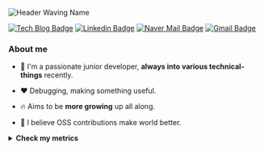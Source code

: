 ![Header Waving Name](https://capsule-render.vercel.app/api?type=waving&color=0:0096c7,25:0077b6,50:00b4d8,75:90e0ef,100:caf0f8&text=Gyubong%20Lee&fontAlign=20&fontAlignY=32&height=150&fontSize=50&fontColor=ffffff)

[![Tech Blog Badge](http://img.shields.io/badge/-Tech%20blog-black?style=flat-square&logo=github&link=https://jopemachine.github.io/)](https://jopemachine.github.io/)
[![Linkedin Badge](https://img.shields.io/badge/-LinkedIn-blue?style=flat-square&logo=Linkedin&logoColor=white&link=https://www.linkedin.com/in/gyu-bong-lee-a1a76b197/)](https://www.linkedin.com/in/gyubong-lee-a1a76b197/)
[![Naver Mail Badge](https://img.shields.io/badge/mailto:jopemachine@naver.com-2DB400?style=flat-square&logoColor=white&link=mailto:jopemachine@naver.com)](mailto:jopemachine@naver.com)
[![Gmail Badge](https://img.shields.io/badge/Gmail-d14836?style=flat-square&logo=Gmail&logoColor=white&link=mailto:jopemachine@gmail.com)](mailto:jopemachine@gmail.com)

### About me

* :wave: I'm a passionate junior developer, **always into various technical-things** recently.

* :heart: Debugging, making something useful.

* :fire: Aims to be **more growing** up all along.

* :unicorn: I believe OSS contributions make world better.

<details>
<summary><b>Check my metrics</b></summary>
  
#### :octocat: <b>OSS contribution metrics</b>

![](https://github.com/jopemachine/jopemachine/blob/master/metrics/base.svg)
  
#### :toolbox: <b>Most used languages</b>

![](https://github.com/jopemachine/jopemachine/blob/master/metrics/language.svg)

#### :pen: <b>My latest blog posts</b>

[![](https://github.com/jopemachine/jopemachine/blob/master/metrics/rss.svg)](https://jopemachine.github.io/)
  
  
#### Recent coding habits
  
![](https://github.com/jopemachine/jopemachine/blob/master/metrics/habits.svg)
  
</details>

<!-- ## Contact -->

<!-- Tip: You can always find me on Github. -->

<!-- <a href="https://twitter.com/jopemachine">
  <img src="https://img.shields.io/badge/Twitter-%231DA1F2.svg?style=for-the-badge&logo=Twitter&logoColor=white" style="height: 21px;" />
</a>
 -->
